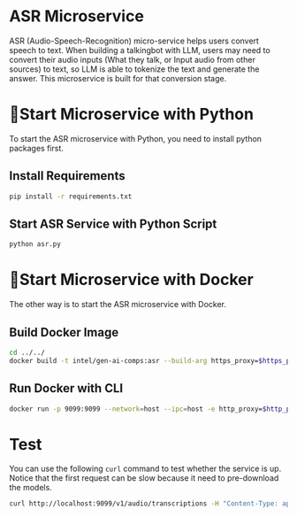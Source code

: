 # ASR Microservice

ASR (Audio-Speech-Recognition) micro-service helps users convert speech to text. When building a talkingbot with LLM, users may need to convert their audio inputs (What they talk, or Input audio from other sources) to text, so LLM is able to tokenize the text and generate the answer. This microservice is built for that conversion stage.

# 🚀Start Microservice with Python

To start the ASR microservice with Python, you need to install python packages first.

## Install Requirements

```bash
pip install -r requirements.txt
```

## Start ASR Service with Python Script

```bash
python asr.py
```

# 🚀Start Microservice with Docker

The other way is to start the ASR microservice with Docker.

## Build Docker Image

```bash
cd ../../
docker build -t intel/gen-ai-comps:asr --build-arg https_proxy=$https_proxy --build-arg http_proxy=$http_proxy -f comps/asr/Dockerfile .
```

## Run Docker with CLI

```bash
docker run -p 9099:9099 --network=host --ipc=host -e http_proxy=$http_proxy -e https_proxy=$https_proxy intel/gen-ai-comps:asr
```

# Test

You can use the following `curl` command to test whether the service is up. Notice that the first request can be slow because it need to pre-download the models.

```bash
curl http://localhost:9099/v1/audio/transcriptions -H "Content-Type: application/json" -d '{"url": "https://github.com/intel/intel-extension-for-transformers/raw/main/intel_extension_for_transformers/neural_chat/assets/audio/sample_2.wav"}'
```

